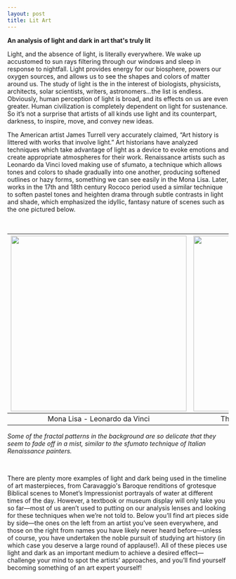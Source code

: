 ```yaml
---
layout: post
title: Lit Art
---
```


<h4 style="margin: 0; padding: 0;"> An analysis of light and dark in art that's truly lit <i class="em em-bulb"></i> </h4>

Light, and the absence of light, is literally everywhere. We wake up accustomed to sun rays filtering through our windows and sleep in response to nightfall. Light provides energy for our biosphere, powers our oxygen sources, and allows us to see the shapes and colors of matter around us. The study of light is the in the interest of biologists, physicists, architects, solar scientists, writers, astronomers...the list is endless. Obviously, human perception of light is broad, and its effects on us are even greater. Human civilization is completely dependent on light for sustenance. So it’s not a surprise that artists of all kinds use light and its counterpart, darkness, to inspire, move, and convey new ideas.

The American artist James Turrell very accurately claimed, “Art history is littered with works that involve light.” Art historians have analyzed techniques which take advantage of light as a device to evoke emotions and create appropriate atmospheres for their work. Renaissance artists such as Leonardo da Vinci loved making use of sfumato, a technique which allows tones and colors to shade gradually into one another, producing softened outlines or hazy forms, something we can see easily in the Mona Lisa. Later, works in the 17th and 18th century Rococo period used a similar technique to soften pastel tones and heighten drama through subtle contrasts in light and shade, which emphasized the idyllic, fantasy nature of scenes such as the one pictured below.


<br>

<center>
<table style="text-align: center">
  <thead>
    <tr>
      <th style="text-align: center"><img src="https://upload.wikimedia.org/wikipedia/commons/thumb/e/ec/Mona_Lisa%2C_by_Leonardo_da_Vinci%2C_from_C2RMF_retouched.jpg/800px-Mona_Lisa%2C_by_Leonardo_da_Vinci%2C_from_C2RMF_retouched.jpg" alt="" height="400px" /></th>
      <th style="text-align: center"><img src="https://upload.wikimedia.org/wikipedia/commons/e/eb/Fragonard%2C_The_Swing.jpg" alt="" height="400px" width="300px" /></th>
    </tr>
  </thead>
  <tbody>
    <tr>
      <td style="text-align: center">Mona Lisa - Leonardo da Vinci</td>
      <td style="text-align: center">The Swing - Fragonard</td>
    </tr>
  </tbody>
</table>
</center>

<p><em>Some of the fractal patterns in the background are so delicate that they seem to fade off in a mist, similar to the sfumato technique of Italian Renaissance painters.</em></p>

<br>

There are plenty more examples of light and dark being used in the timeline of art masterpieces, from Caravaggio's Baroque renditions of grotesque Biblical scenes to Monet’s Impressionist portrayals of water at different times of the day. However, a textbook or museum display will only take you so far—most of us aren’t used to putting on our analysis lenses and looking for these techniques when we’re not told to. Below you’ll find art pieces side by side—the ones on the left from an artist you’ve seen everywhere, and those on the right from names you have likely never heard before—unless of course, you have undertaken the noble pursuit of studying art history (in which case you deserve a large round of applause!). All of these pieces use light and dark as an important medium to achieve a desired effect—challenge your mind to spot the artists’ approaches, and you’ll find yourself becoming something of an art expert yourself!
